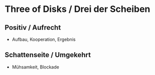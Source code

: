 # Three of Disks / Drei der Scheiben

## Positiv / Aufrecht

- Aufbau, Kooperation, Ergebnis

## Schattenseite / Umgekehrt

- Mühsamkeit, Blockade
